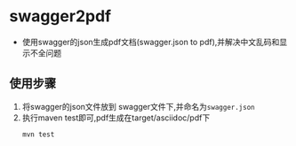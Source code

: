 # swagger2pdf
- 使用swagger的json生成pdf文档(swagger.json to pdf),并解决中文乱码和显示不全问题

## 使用步骤
1. 将swagger的json文件放到 swagger文件下,并命名为`swagger.json`
2. 执行maven test即可,pdf生成在target/asciidoc/pdf下
    ```bash
    mvn test
    ```
